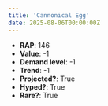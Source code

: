 ```yaml
---
title: 'Cannonical Egg'
date: 2025-08-06T00:00:00Z
---
```

- **RAP**: 146
- **Value**: -1
- **Demand level**: -1
- **Trend**: -1
- **Projected?**: True
- **Hyped?**: True
- **Rare?**: True
